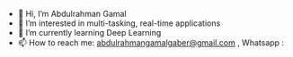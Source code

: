 - 👋 Hi, I’m Abdulrahman Gamal
- 👀 I’m interested in multi-tasking, real-time applications  
- 🌱 I’m currently learning Deep Learning  
- 📫 How to reach me: abdulrahmangamalgaber@gmail.com , Whatsapp : 

<!---
Abdo-Gamal/Abdo-Gamal is a ✨ special ✨ repository because its `README.md` (this file) appears on your GitHub profile.
You can click the Preview link to take a look at your changes.
--->
